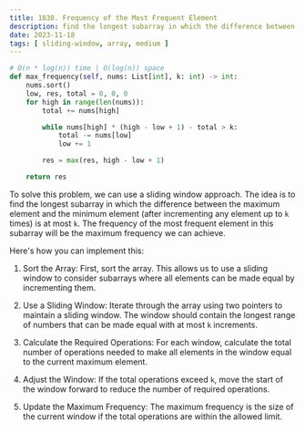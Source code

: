 ```yaml
---
title: 1838. Frequency of the Most Frequent Element
description: find the longest subarray in which the difference between the max and min
date: 2023-11-18
tags: [ sliding-window, array, medium ]
---
```


```python
# O(n * log(n)) time | O(log(n)) space
def max_frequency(self, nums: List[int], k: int) -> int:
    nums.sort()
    low, res, total = 0, 0, 0
    for high in range(len(nums)):
        total += nums[high]

        while nums[high] * (high - low + 1) - total > k:
            total -= nums[low]
            low += 1

        res = max(res, high - low + 1)

    return res
```

To solve this problem, we can use a sliding window approach. The idea is to find the longest subarray in which the
difference between the maximum element and the minimum element (after incrementing any element up to `k` times) is at
most `k`. The frequency of the most frequent element in this subarray will be the maximum frequency we can achieve.

Here's how you can implement this:

1) Sort the Array: First, sort the array. This allows us to use a sliding window to consider subarrays where all
   elements can be made equal by incrementing them.

2) Use a Sliding Window: Iterate through the array using two pointers to maintain a sliding window. The window should
   contain the longest range of numbers that can be made equal with at most `k` increments.

3) Calculate the Required Operations: For each window, calculate the total number of operations needed to make all
   elements in the window equal to the current maximum element.

4) Adjust the Window: If the total operations exceed `k`, move the start of the window forward to reduce the number of
   required operations.

5) Update the Maximum Frequency: The maximum frequency is the size of the current window if the total operations are
   within the allowed limit.
